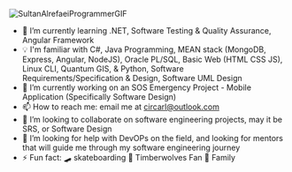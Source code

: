 ![SultanAlrefaeiProgrammerGIF](https://github.com/Circarl/Circarl/assets/94388078/13bf38c7-6f2f-4782-84f9-69ba7a8f43da)



- 🌱 I’m currently learning .NET, Software Testing & Quality Assurance, Angular Framework
- 💡 I'm familiar with C#, Java Programming, MEAN stack (MongoDB, Express, Angular, NodeJS), Oracle PL/SQL, Basic Web (HTML CSS JS), Linux CLI, Quantum GIS, & Python, Software   
      Requirements/Specification & Design, Software UML Design
- 🔭 I’m currently working on an SOS Emergency Project - Mobile Application (Specifically Software Design)
- 📫 How to reach me: email me at circarl@outlook.com
- 👯 I’m looking to collaborate on software engineering projects, may it be SRS, or Software Design
- 🤔 I’m looking for help with DevOPs on the field, and looking for mentors that will guide me through my software engineering journey
- ⚡ Fun fact: 🛹 skateboarding 🏀 Timberwolves Fan 💖 Family




<!--
**Circarl/Circarl** is a ✨ _special_ ✨ repository because its `README.md` (this file) appears on your GitHub profile.

Here are some ideas to get you started:

- 🔭 I’m currently working on ...
- 🌱 I’m currently learning ...
- 👯 I’m looking to collaborate on ...
- 🤔 I’m looking for help with ...
- 💬 Ask me about ...
- 📫 How to reach me: ...
- 😄 Pronouns: ...
- ⚡ Fun fact: ...
-->
